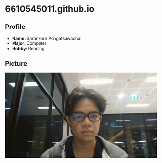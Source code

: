 # 6610545011.github.io

## Profile

- **Name:** Sarankorn Pongatsawachai  
- **Major:** Computer  
- **Hobby:** Reading

## Picture

![Picture](assets\WIN_20250821_20_01_08_Pro.jpg "Sarankorn")